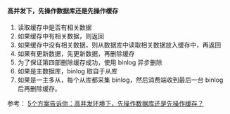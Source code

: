 #### 高并发下，先操作数据库还是先操作缓存
1. 读取缓存中是否有相关数据
2. 如果缓存中有相关数据，则返回
3. 如果缓存中没有相关数据，则从数据库中读取相关数据放入缓存中，再返回
4. 如果有更新数据，先更新数据，再删除缓存
5. 为了保证第四部删除缓存成功，使用 binlog 异步删除
6. 如果是主数据库，binlog 取自于从库
7. 如果是一主多从，每个从库都采集 binlog，然后消费端收到最后一台 binlog 后再删除缓存。



参考：
[5个方案告诉你：高并发环境下，先操作数据库还是先操作缓存？](https://juejin.im/post/5d694d336fb9a06aca383493)